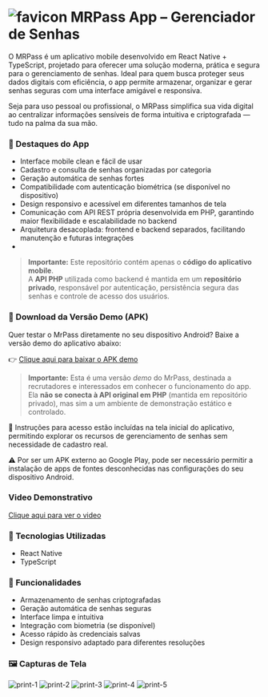 # ![favicon](https://github.com/user-attachments/assets/95486e33-2b82-429c-9032-8b5eee1c82b1) MRPass App – Gerenciador de Senhas

O MRPass é um aplicativo mobile desenvolvido em React Native + TypeScript, projetado para oferecer uma solução moderna, prática e segura para o gerenciamento de senhas. Ideal para quem busca proteger seus dados digitais com eficiência, o app permite armazenar, organizar e gerar senhas seguras com uma interface amigável e responsiva.

Seja para uso pessoal ou profissional, o MRPass simplifica sua vida digital ao centralizar informações sensíveis de forma intuitiva e criptografada — tudo na palma da sua mão.

### 🎯 Destaques do App
- Interface mobile clean e fácil de usar
- Cadastro e consulta de senhas organizadas por categoria
- Geração automática de senhas fortes
- Compatibilidade com autenticação biométrica (se disponível no dispositivo)
- Design responsivo e acessível em diferentes tamanhos de tela
- Comunicação com API REST própria desenvolvida em PHP, garantindo maior flexibilidade e escalabilidade no backend
- Arquitetura desacoplada: frontend e backend separados, facilitando manutenção e futuras integrações
- 
> **Importante:** Este repositório contém apenas o **código do aplicativo mobile**.  
> A **API PHP** utilizada como backend é mantida em um **repositório privado**, responsável por autenticação, persistência segura das senhas e controle de acesso dos usuários.


### 📱 Download da Versão Demo (APK)

Quer testar o MrPass diretamente no seu dispositivo Android? Baixe a versão demo do aplicativo abaixo:

👉 [Clique aqui para baixar o APK demo](https://seu-link-aqui.com/mrpass-demo.apk)

> **Importante:** Esta é uma versão *demo* do MrPass, destinada a recrutadores e interessados em conhecer o funcionamento do app.  
> Ela **não se conecta à API original em PHP** (mantida em repositório privado), mas sim a um ambiente de demonstração estático e controlado.

🔐 Instruções para acesso estão incluídas na tela inicial do aplicativo, permitindo explorar os recursos de gerenciamento de senhas sem necessidade de cadastro real.

⚠️ Por ser um APK externo ao Google Play, pode ser necessário permitir a instalação de apps de fontes desconhecidas nas configurações do seu dispositivo Android.



### Video Demonstrativo
[Clique aqui para ver o video
](https://vimeo.com/1091238847)

### 🚀 Tecnologias Utilizadas
- React Native
- TypeScript


### 🧩 Funcionalidades
- Armazenamento de senhas criptografadas
- Geração automática de senhas seguras
- Interface limpa e intuitiva
- Integração com biometria (se disponível)
- Acesso rápido às credenciais salvas
- Design responsivo adaptado para diferentes resoluções



### 🖼️ Capturas de Tela

![print-1](https://github.com/user-attachments/assets/a7e1a149-5c51-458e-bdbf-ffa2b11b4b57)
![print-2](https://github.com/user-attachments/assets/a56e4678-8fcd-4de2-bb05-11066a8d8643)
![print-3](https://github.com/user-attachments/assets/2e6f1740-7149-4c9f-a0c7-b99fec766f42)
![print-4](https://github.com/user-attachments/assets/4938ea14-abe8-49a0-b4d1-776da5695278)
![print-5](https://github.com/user-attachments/assets/a8f8395d-05d6-4068-a9e0-c4afc3c93d85)

